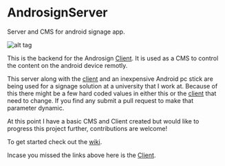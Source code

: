 AndrosignServer
===============

Server and CMS for android signage app.

![alt tag](http://i.imgur.com/m1OWoAs.png)

This is the backend for the Androsign [Client](https://github.com/MelonSmasher/AndrosignClient). It is used as a CMS to control the content on the android device remotly.

This server along with the [client](https://github.com/MelonSmasher/AndrosignClient) and an inexpensive Android pc stick are being used for a signage solution at a university that I work at. Because of this there might be a few hard coded values in either this or the [client](https://github.com/MelonSmasher/AndrosignClient) that need to change. If you find any submit a pull request to make that parameter dynamic.

At this point I have a basic CMS and Client created but would like to progress this project further, contributions are welcome!

To get started check out the [wiki](https://github.com/MelonSmasher/AndrosignServer/wiki).

Incase you missed the links above here is the [Client](https://github.com/MelonSmasher/AndrosignClient).
